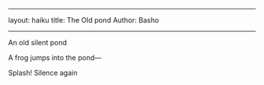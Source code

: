 -- -
layout: haiku
title:  The Old pond
Author: Basho
-- -
An old silent pond

A frog jumps into the pond—

Splash! Silence again